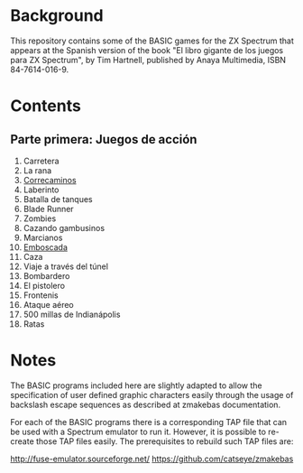 # Background

This repository contains some of the BASIC games for the ZX Spectrum that appears at the Spanish version of the book "El libro gigante de los juegos para ZX Spectrum", by Tim Hartnell, published by Anaya Multimedia, ISBN 84-7614-016-9.

# Contents

## Parte primera: Juegos de acción

1. Carretera
2. La rana
3. [Correcaminos](1-03/)
4. Laberinto
5. Batalla de tanques
6. Blade Runner
7. Zombies
8. Cazando gambusinos
9. Marcianos
10. [Emboscada](1-10/)
11. Caza
12. Viaje a través del túnel
13. Bombardero
14. El pistolero
15. Frontenis
16. Ataque aéreo
17. 500 millas de Indianápolis
18. Ratas

# Notes

The BASIC programs included here are slightly adapted to allow the specification of user defined graphic characters easily through the usage of backslash escape sequences as described at zmakebas documentation.

For each of the BASIC programs there is a corresponding TAP file that can be used with a Spectrum emulator to run it. However, it is possible to re-create those TAP files easily. The prerequisites to rebuild such TAP files are:

http://fuse-emulator.sourceforge.net/
https://github.com/catseye/zmakebas
